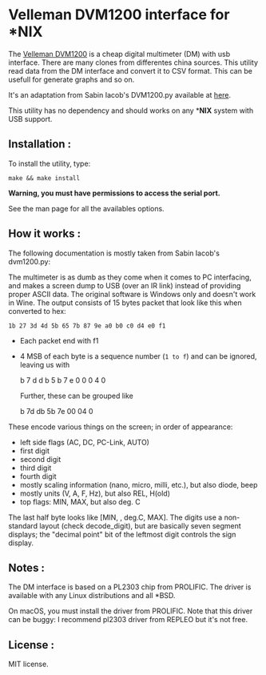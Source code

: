 # Velleman DVM1200 interface for *NIX

The [Velleman DVM1200](https://www.velleman.eu/products/view/?id=372236) is a 
cheap digital multimeter (DM) with usb interface. There are many clones 
from differentes china sources. This utility read data from the DM interface 
and convert it to CSV format. This can be usefull for generate graphs and so on.

It's an adaptation from Sabin Iacob's DVM1200.py available at [here](https://gist.github.com/m0n5t3r/4543215). 

This utility has no dependency and should works on any ***NIX** system with USB support.

## Installation : 

To install the utility, type:

    make && make install

**Warning, you must have permissions to access the serial port.**

See the man page for all the availables options.

## How it works :

The following documentation is mostly taken from Sabin Iacob's dvm1200.py:

The multimeter is as dumb as they come when it comes to PC interfacing, 
and makes a screen dump to USB (over an IR link) instead of providing proper 
ASCII data. The original software is Windows only and doesn't work in Wine.
The output consists of 15 bytes packet that look like this when converted to hex:

    1b 27 3d 4d 5b 65 7b 87 9e a0 b0 c0 d4 e0 f1

* Each packet end with f1
* 4 MSB of each byte is a sequence number (`1 to f`) and can be ignored, leaving us with

    b 7 d d b 5 b 7 e 0 0 0 4 0

  Further, these can be grouped like

    b 7d db 5b 7e 00 04 0

These encode various things on the screen; in order of appearance:

* left side flags (AC, DC, PC-Link, AUTO)
* first digit
* second digit
* third digit
* fourth digit
* mostly scaling information (nano, micro, milli, etc.), but also diode, beep
* mostly units (V, A, F, Hz), but also REL, H(old)
* top flags: MIN, MAX, but also deg. C

The last half byte looks like [MIN, <no idea>, deg.C, MAX]. The digits use a non-standard layout (check decode_digit), but are basically seven segment
displays; the "decimal point" bit of the leftmost digit controls the sign display.

## Notes :

The DM interface is based on a PL2303 chip from PROLIFIC. The driver is available 
with any Linux distributions and all *BSD.

On macOS, you must install the driver from PROLIFIC. Note that this driver can be buggy: I recommend pl2303 driver from REPLEO but it's not free.

## License :

MIT license.
